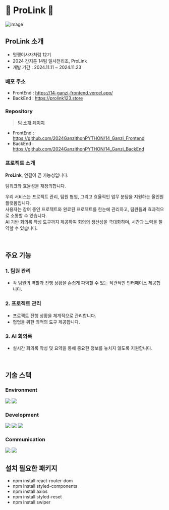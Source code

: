 # 🔗 ProLink 🔗 

![image](https://github.com/user-attachments/assets/3f9918bc-9aa3-497e-8c4c-1213c8728b2d)

## ProLink 소개
- 멋쟁이사자처럼 12기 
- 2024 간지톤 14팀 일사천리조, ProLink
- 개발 기간 : 2024.11.11 ~ 2024.11.23

### 배포 주소
- FrontEnd : https://14-ganzi-frontend.vercel.app/
- BackEnd : https://prolink123.store

### Repository
> [팀 소개 페이지](https://www.notion.so/13136b267f1e80dbbd4cc87b77a65647)
- FrontEnd : https://github.com/2024GanzithonPYTHON/14_Ganzi_Frontend
- BackEnd : https://github.com/2024GanzithonPYTHON/14_Ganzi_BackEnd

### 프로젝트 소개
**ProLink**, 연결이 곧 가능성입니다.

팀워크와 효율성을 재정의합니다.

우리 서비스는 프로젝트 관리, 팀원 협업, 그리고 효율적인 업무 분담을 지원하는 올인원 플랫폼입니다. <br>
사용자는 참여 중인 프로젝트와 완료된 프로젝트를 한눈에 관리하고, 팀원들과 효과적으로 소통할 수 있습니다. <br>
AI 기반 회의록 작성 도구까지 제공하여 회의의 생산성을 극대화하며, 시간과 노력을 절약할 수 있습니다. 

<br>

## 주요 기능
### 1. 팀원 관리
- 각 팀원의 역할과 진행 상황을 손쉽게 파악할 수 있는 직관적인 인터페이스 제공합니다.

### 2. 프로젝트 관리
- 프로젝트 진행 상황을 체계적으로 관리합니다.
- 협업을 위한 최적의 도구 제공합니다.

### 3. AI 회의록
- 실시간 회의록 작성 및 요약을 통해 중요한 정보를 놓치지 않도록 지원합니다.

<br>

## 기술 스택
### Environment
<img src="https://img.shields.io/badge/github-181717?style=for-the-badge&logo=github&logoColor=white">
<img src="https://img.shields.io/badge/git-F05032?style=for-the-badge&logo=git&logoColor=white">

### Development
<img src="https://img.shields.io/badge/spring boot-6DB33F?style=for-the-badge&logo=spring boot&logoColor=white">
<img src="https://img.shields.io/badge/java-007396?style=for-the-badge&logo=java&logoColor=white"> 
<img src="https://img.shields.io/badge/mysql-4479A1?style=for-the-badge&logo=mysql&logoColor=white"> 

### Communication
<img src="https://img.shields.io/badge/discord-5865F2?style=for-the-badge&logo=discord&logoColor=white"> 
<img src="https://img.shields.io/badge/notion-000000?style=for-the-badge&logo=notion&logoColor=white"> 

<br>

## 설치 필요한 패키지
- npm install react-router-dom <br/>
- npm install styled-components <br/>
- npm install axios <br/>
- npm install styled-reset <br/>
- npm install swiper <br/>
